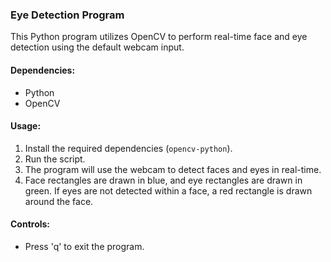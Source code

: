 ### Eye Detection Program

This Python program utilizes OpenCV to perform real-time face and eye detection using the default webcam input.

#### Dependencies:
- Python
- OpenCV

#### Usage:
1. Install the required dependencies (`opencv-python`).
2. Run the script.
3. The program will use the webcam to detect faces and eyes in real-time.
4. Face rectangles are drawn in blue, and eye rectangles are drawn in green. If eyes are not detected within a face, a red rectangle is drawn around the face.

#### Controls:
- Press 'q' to exit the program.
